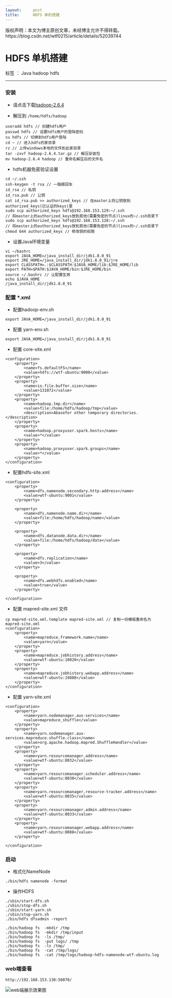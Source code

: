 ```yaml
---
layout:     post
title:      HDFS 单机搭建
---
```

<div id="article_content" class="article_content clearfix csdn-tracking-statistics" data-pid="blog" data-mod="popu_307" data-dsm="post">
								<div class="article-copyright">
					版权声明：本文为博主原创文章，未经博主允许不得转载。					https://blog.csdn.net/wtf0215/article/details/52039744				</div>
								            <div id="content_views" class="markdown_views prism-atom-one-dark">
							<!-- flowchart 箭头图标 勿删 -->
							<svg xmlns="http://www.w3.org/2000/svg" style="display: none;"><path stroke-linecap="round" d="M5,0 0,2.5 5,5z" id="raphael-marker-block" style="-webkit-tap-highlight-color: rgba(0, 0, 0, 0);"></path></svg>
							<h1 id="hdfs-单机搭建">HDFS 单机搭建</h1>

<p>标签 ： Java hadoop hdfs</p>

<hr>



<h3 id="安装">安装</h3>

<ul>
<li><p>请点击下载<a href="http://hadoop.apache.org/releases.html#25+January%2C+2016%3A+Release+2.7.2+%28stable%29+available" rel="nofollow">hadoop-2.6.4</a></p></li>
<li><p>解压到 <code>/home/hdfs/hadoop</code> </p></li>
</ul>



<pre class="prettyprint"><code class=" hljs lasso">useradd hdfs <span class="hljs-comment">// 创建hdfs用户</span>
passwd hdfs <span class="hljs-comment">// 设置hdfs用户的登陆密码</span>
su hdfs <span class="hljs-comment">// 切换到hdfs用户登陆</span>
cd ~ <span class="hljs-comment">// 进入hdfs的家目录</span>
rz <span class="hljs-comment">// 上传windows本地的文件到此家目录</span>
tar <span class="hljs-attribute">-zxvf</span> hadoop<span class="hljs-subst">-</span><span class="hljs-number">2.6</span><span class="hljs-number">.4</span><span class="hljs-built_in">.</span>tar<span class="hljs-built_in">.</span>gz <span class="hljs-comment">// 解压安装包</span>
mv hadoop<span class="hljs-subst">-</span><span class="hljs-number">2.6</span><span class="hljs-number">.4</span> hadoop <span class="hljs-comment">// 重命名解压后的文件名</span></code></pre>

<ul>
<li>hdfs机器免密验证设置</li>
</ul>



<pre class="prettyprint"><code class=" hljs rust">cd ~/.ssh
ssh-keygen -t rsa <span class="hljs-comment">// 一路摁回车</span>
id_rsa <span class="hljs-comment">// 私钥</span>
id_rsa.<span class="hljs-keyword">pub</span> <span class="hljs-comment">// 公钥</span>
cat id_rsa.<span class="hljs-keyword">pub</span> &gt;&gt; authorized_keys <span class="hljs-comment">// 在master上将公钥放到authorized_keys(已认证的keys)里</span>
sudo scp authorized_keys hdfs@<span class="hljs-number">192.168</span>.<span class="hljs-number">153.129</span>:~/.ssh 
<span class="hljs-comment">// 将master上的authorized_keys放到其他(需要免密的节点)linux的~/.ssh目录下</span>
sudo scp authorized_keys hdfs@<span class="hljs-number">192.168</span>.<span class="hljs-number">153.128</span>:~/.ssh
<span class="hljs-comment">// 将master上的authorized_keys放到其他(需要免密的节点)linux的~/.ssh目录下</span>
chmod <span class="hljs-number">644</span> authorized_keys <span class="hljs-comment">// 修改钥的权限</span></code></pre>

<ul>
<li>设置Java环境变量</li>
</ul>



<pre class="prettyprint"><code class=" hljs bash">vi ~/bashrc
<span class="hljs-keyword">export</span> JAVA_HOME=/java_install_dir/jdk1.<span class="hljs-number">8.0</span>_91
<span class="hljs-keyword">export</span> JRE_HOME=/java_install_dir/jdk1.<span class="hljs-number">8.0</span>_91/jre
<span class="hljs-keyword">export</span> CLASSPATH=.:<span class="hljs-variable">$CLASSPATH</span>:<span class="hljs-variable">$JAVA_HOME</span>/lib:<span class="hljs-variable">$JRE_HOME</span>/lib
<span class="hljs-keyword">export</span> PATH=<span class="hljs-variable">$PATH</span>:<span class="hljs-variable">$JAVA_HOME</span>/bin:<span class="hljs-variable">$JRE_HOME</span>/bin
<span class="hljs-built_in">source</span> ~/.bashrc // 让配置生效
<span class="hljs-built_in">echo</span> <span class="hljs-variable">$JAVA_HOME</span>
/java_install_dir/jdk1.<span class="hljs-number">8.0</span>_91</code></pre>



<h3 id="配置-xml">配置 *.xml</h3>

<ul>
<li>配置hadoop-env.sh</li>
</ul>



<pre class="prettyprint"><code class=" hljs autohotkey">export JAV<span class="hljs-built_in">A_HOME</span>=/jav<span class="hljs-built_in">a_install</span>_dir/jdk1.<span class="hljs-number">8.0</span>_91</code></pre>

<ul>
<li>配置 yarn-env.sh</li>
</ul>



<pre class="prettyprint"><code class=" hljs autohotkey">export JAV<span class="hljs-built_in">A_HOME</span>=/jav<span class="hljs-built_in">a_install</span>_dir/jdk1.<span class="hljs-number">8.0</span>_91</code></pre>

<ul>
<li>配置 core-site.xml</li>
</ul>



<pre class="prettyprint"><code class=" hljs xml"><span class="hljs-tag">&lt;<span class="hljs-title">configuration</span>&gt;</span>
    <span class="hljs-tag">&lt;<span class="hljs-title">property</span>&gt;</span>
        <span class="hljs-tag">&lt;<span class="hljs-title">name</span>&gt;</span>fs.defaultFS<span class="hljs-tag">&lt;/<span class="hljs-title">name</span>&gt;</span>
        <span class="hljs-tag">&lt;<span class="hljs-title">value</span>&gt;</span>hdfs://wtf-ubuntu:9000<span class="hljs-tag">&lt;/<span class="hljs-title">value</span>&gt;</span>
    <span class="hljs-tag">&lt;/<span class="hljs-title">property</span>&gt;</span>
    <span class="hljs-tag">&lt;<span class="hljs-title">property</span>&gt;</span>
        <span class="hljs-tag">&lt;<span class="hljs-title">name</span>&gt;</span>io.file.buffer.size<span class="hljs-tag">&lt;/<span class="hljs-title">name</span>&gt;</span>
        <span class="hljs-tag">&lt;<span class="hljs-title">value</span>&gt;</span>131072<span class="hljs-tag">&lt;/<span class="hljs-title">value</span>&gt;</span>
    <span class="hljs-tag">&lt;/<span class="hljs-title">property</span>&gt;</span>
    <span class="hljs-tag">&lt;<span class="hljs-title">property</span>&gt;</span>
        <span class="hljs-tag">&lt;<span class="hljs-title">name</span>&gt;</span>hadoop.tmp.dir<span class="hljs-tag">&lt;/<span class="hljs-title">name</span>&gt;</span>
        <span class="hljs-tag">&lt;<span class="hljs-title">value</span>&gt;</span>file:/home/hdfs/hadoop/tmp<span class="hljs-tag">&lt;/<span class="hljs-title">value</span>&gt;</span>
        <span class="hljs-tag">&lt;<span class="hljs-title">description</span>&gt;</span>Abasefor other temporary directories.<span class="hljs-tag">&lt;/<span class="hljs-title">description</span>&gt;</span>
    <span class="hljs-tag">&lt;/<span class="hljs-title">property</span>&gt;</span>
    <span class="hljs-tag">&lt;<span class="hljs-title">property</span>&gt;</span>
        <span class="hljs-tag">&lt;<span class="hljs-title">name</span>&gt;</span>hadoop.proxyuser.spark.hosts<span class="hljs-tag">&lt;/<span class="hljs-title">name</span>&gt;</span>
        <span class="hljs-tag">&lt;<span class="hljs-title">value</span>&gt;</span>*<span class="hljs-tag">&lt;/<span class="hljs-title">value</span>&gt;</span>
    <span class="hljs-tag">&lt;/<span class="hljs-title">property</span>&gt;</span>
    <span class="hljs-tag">&lt;<span class="hljs-title">property</span>&gt;</span>
        <span class="hljs-tag">&lt;<span class="hljs-title">name</span>&gt;</span>hadoop.proxyuser.spark.groups<span class="hljs-tag">&lt;/<span class="hljs-title">name</span>&gt;</span>
        <span class="hljs-tag">&lt;<span class="hljs-title">value</span>&gt;</span>*<span class="hljs-tag">&lt;/<span class="hljs-title">value</span>&gt;</span>
    <span class="hljs-tag">&lt;/<span class="hljs-title">property</span>&gt;</span>
<span class="hljs-tag">&lt;/<span class="hljs-title">configuration</span>&gt;</span></code></pre>

<ul>
<li>配置hdfs-site.xml</li>
</ul>



<pre class="prettyprint"><code class=" hljs xml"><span class="hljs-tag">&lt;<span class="hljs-title">configuration</span>&gt;</span>
    <span class="hljs-tag">&lt;<span class="hljs-title">property</span>&gt;</span>
        <span class="hljs-tag">&lt;<span class="hljs-title">name</span>&gt;</span>dfs.namenode.secondary.http-address<span class="hljs-tag">&lt;/<span class="hljs-title">name</span>&gt;</span>
        <span class="hljs-tag">&lt;<span class="hljs-title">value</span>&gt;</span>wtf-ubuntu:9001<span class="hljs-tag">&lt;/<span class="hljs-title">value</span>&gt;</span>
    <span class="hljs-tag">&lt;/<span class="hljs-title">property</span>&gt;</span>

    <span class="hljs-tag">&lt;<span class="hljs-title">property</span>&gt;</span>
        <span class="hljs-tag">&lt;<span class="hljs-title">name</span>&gt;</span>dfs.namenode.name.dir<span class="hljs-tag">&lt;/<span class="hljs-title">name</span>&gt;</span>
        <span class="hljs-tag">&lt;<span class="hljs-title">value</span>&gt;</span>file:/home/hdfs/hadoop/name<span class="hljs-tag">&lt;/<span class="hljs-title">value</span>&gt;</span>
    <span class="hljs-tag">&lt;/<span class="hljs-title">property</span>&gt;</span>

    <span class="hljs-tag">&lt;<span class="hljs-title">property</span>&gt;</span>
        <span class="hljs-tag">&lt;<span class="hljs-title">name</span>&gt;</span>dfs.datanode.data.dir<span class="hljs-tag">&lt;/<span class="hljs-title">name</span>&gt;</span>
        <span class="hljs-tag">&lt;<span class="hljs-title">value</span>&gt;</span>file:/home/hdfs/hadoop/data<span class="hljs-tag">&lt;/<span class="hljs-title">value</span>&gt;</span>
    <span class="hljs-tag">&lt;/<span class="hljs-title">property</span>&gt;</span>

    <span class="hljs-tag">&lt;<span class="hljs-title">property</span>&gt;</span>
        <span class="hljs-tag">&lt;<span class="hljs-title">name</span>&gt;</span>dfs.replication<span class="hljs-tag">&lt;/<span class="hljs-title">name</span>&gt;</span>
        <span class="hljs-tag">&lt;<span class="hljs-title">value</span>&gt;</span>3<span class="hljs-tag">&lt;/<span class="hljs-title">value</span>&gt;</span>
    <span class="hljs-tag">&lt;/<span class="hljs-title">property</span>&gt;</span>

    <span class="hljs-tag">&lt;<span class="hljs-title">property</span>&gt;</span>
        <span class="hljs-tag">&lt;<span class="hljs-title">name</span>&gt;</span>dfs.webhdfs.enabled<span class="hljs-tag">&lt;/<span class="hljs-title">name</span>&gt;</span>
        <span class="hljs-tag">&lt;<span class="hljs-title">value</span>&gt;</span>true<span class="hljs-tag">&lt;/<span class="hljs-title">value</span>&gt;</span>
    <span class="hljs-tag">&lt;/<span class="hljs-title">property</span>&gt;</span>

<span class="hljs-tag">&lt;/<span class="hljs-title">configuration</span>&gt;</span></code></pre>

<ul>
<li>配置  mapred-site.xml 文件</li>
</ul>



<pre class="prettyprint"><code class=" hljs xml">cp mapred-site.xml.template mapred-site.xml // 复制一份模板重命名为 mapred-site.xml
<span class="hljs-tag">&lt;<span class="hljs-title">configuration</span>&gt;</span>
    <span class="hljs-tag">&lt;<span class="hljs-title">property</span>&gt;</span>
        <span class="hljs-tag">&lt;<span class="hljs-title">name</span>&gt;</span>mapreduce.framework.name<span class="hljs-tag">&lt;/<span class="hljs-title">name</span>&gt;</span>
        <span class="hljs-tag">&lt;<span class="hljs-title">value</span>&gt;</span>yarn<span class="hljs-tag">&lt;/<span class="hljs-title">value</span>&gt;</span>
    <span class="hljs-tag">&lt;/<span class="hljs-title">property</span>&gt;</span>
    <span class="hljs-tag">&lt;<span class="hljs-title">property</span>&gt;</span>
        <span class="hljs-tag">&lt;<span class="hljs-title">name</span>&gt;</span>mapreduce.jobhistory.address<span class="hljs-tag">&lt;/<span class="hljs-title">name</span>&gt;</span>
        <span class="hljs-tag">&lt;<span class="hljs-title">value</span>&gt;</span>wtf-ubuntu:10020<span class="hljs-tag">&lt;/<span class="hljs-title">value</span>&gt;</span>
    <span class="hljs-tag">&lt;/<span class="hljs-title">property</span>&gt;</span>
    <span class="hljs-tag">&lt;<span class="hljs-title">property</span>&gt;</span>
        <span class="hljs-tag">&lt;<span class="hljs-title">name</span>&gt;</span>mapreduce.jobhistory.webapp.address<span class="hljs-tag">&lt;/<span class="hljs-title">name</span>&gt;</span>
        <span class="hljs-tag">&lt;<span class="hljs-title">value</span>&gt;</span>wtf-ubuntu:19888<span class="hljs-tag">&lt;/<span class="hljs-title">value</span>&gt;</span>
    <span class="hljs-tag">&lt;/<span class="hljs-title">property</span>&gt;</span>
<span class="hljs-tag">&lt;/<span class="hljs-title">configuration</span>&gt;</span></code></pre>

<ul>
<li>配置   yarn-site.xml</li>
</ul>



<pre class="prettyprint"><code class=" hljs xml"><span class="hljs-tag">&lt;<span class="hljs-title">configuration</span>&gt;</span>
    <span class="hljs-tag">&lt;<span class="hljs-title">property</span>&gt;</span>
        <span class="hljs-tag">&lt;<span class="hljs-title">name</span>&gt;</span>yarn.nodemanager.aux-services<span class="hljs-tag">&lt;/<span class="hljs-title">name</span>&gt;</span>
        <span class="hljs-tag">&lt;<span class="hljs-title">value</span>&gt;</span>mapreduce_shuffle<span class="hljs-tag">&lt;/<span class="hljs-title">value</span>&gt;</span>
    <span class="hljs-tag">&lt;/<span class="hljs-title">property</span>&gt;</span>
    <span class="hljs-tag">&lt;<span class="hljs-title">property</span>&gt;</span>
        <span class="hljs-tag">&lt;<span class="hljs-title">name</span>&gt;</span>yarn.nodemanager.aux-services.mapreduce.shuffle.class<span class="hljs-tag">&lt;/<span class="hljs-title">name</span>&gt;</span>
        <span class="hljs-tag">&lt;<span class="hljs-title">value</span>&gt;</span>org.apache.hadoop.mapred.ShuffleHandler<span class="hljs-tag">&lt;/<span class="hljs-title">value</span>&gt;</span>
    <span class="hljs-tag">&lt;/<span class="hljs-title">property</span>&gt;</span>
    <span class="hljs-tag">&lt;<span class="hljs-title">property</span>&gt;</span>
        <span class="hljs-tag">&lt;<span class="hljs-title">name</span>&gt;</span>yarn.resourcemanager.address<span class="hljs-tag">&lt;/<span class="hljs-title">name</span>&gt;</span>
        <span class="hljs-tag">&lt;<span class="hljs-title">value</span>&gt;</span>wtf-ubuntu:8032<span class="hljs-tag">&lt;/<span class="hljs-title">value</span>&gt;</span>
    <span class="hljs-tag">&lt;/<span class="hljs-title">property</span>&gt;</span>
    <span class="hljs-tag">&lt;<span class="hljs-title">property</span>&gt;</span>
        <span class="hljs-tag">&lt;<span class="hljs-title">name</span>&gt;</span>yarn.resourcemanager.scheduler.address<span class="hljs-tag">&lt;/<span class="hljs-title">name</span>&gt;</span>
        <span class="hljs-tag">&lt;<span class="hljs-title">value</span>&gt;</span>wtf-ubuntu:8030<span class="hljs-tag">&lt;/<span class="hljs-title">value</span>&gt;</span>
    <span class="hljs-tag">&lt;/<span class="hljs-title">property</span>&gt;</span>
    <span class="hljs-tag">&lt;<span class="hljs-title">property</span>&gt;</span>
        <span class="hljs-tag">&lt;<span class="hljs-title">name</span>&gt;</span>yarn.resourcemanager.resource-tracker.address<span class="hljs-tag">&lt;/<span class="hljs-title">name</span>&gt;</span>
        <span class="hljs-tag">&lt;<span class="hljs-title">value</span>&gt;</span>wtf-ubuntu:8035<span class="hljs-tag">&lt;/<span class="hljs-title">value</span>&gt;</span>
    <span class="hljs-tag">&lt;/<span class="hljs-title">property</span>&gt;</span>
    <span class="hljs-tag">&lt;<span class="hljs-title">property</span>&gt;</span>
        <span class="hljs-tag">&lt;<span class="hljs-title">name</span>&gt;</span>yarn.resourcemanager.admin.address<span class="hljs-tag">&lt;/<span class="hljs-title">name</span>&gt;</span>
        <span class="hljs-tag">&lt;<span class="hljs-title">value</span>&gt;</span>wtf-ubuntu:8033<span class="hljs-tag">&lt;/<span class="hljs-title">value</span>&gt;</span>
    <span class="hljs-tag">&lt;/<span class="hljs-title">property</span>&gt;</span>
    <span class="hljs-tag">&lt;<span class="hljs-title">property</span>&gt;</span>
        <span class="hljs-tag">&lt;<span class="hljs-title">name</span>&gt;</span>yarn.resourcemanager.webapp.address<span class="hljs-tag">&lt;/<span class="hljs-title">name</span>&gt;</span>
        <span class="hljs-tag">&lt;<span class="hljs-title">value</span>&gt;</span>wtf-ubuntu:8088<span class="hljs-tag">&lt;/<span class="hljs-title">value</span>&gt;</span>
    <span class="hljs-tag">&lt;/<span class="hljs-title">property</span>&gt;</span>

<span class="hljs-tag">&lt;/<span class="hljs-title">configuration</span>&gt;</span></code></pre>



<h3 id="启动">启动</h3>

<ul>
<li>格式化NameNode</li>
</ul>



<pre class="prettyprint"><code class=" hljs rsl">./bin/hdfs namenode -<span class="hljs-built_in">format</span></code></pre>

<ul>
<li>操作HDFS</li>
</ul>



<pre class="prettyprint"><code class=" hljs lasso"><span class="hljs-built_in">.</span>/sbin/start<span class="hljs-attribute">-dfs</span><span class="hljs-built_in">.</span>sh
<span class="hljs-built_in">.</span>/sbin/stop<span class="hljs-attribute">-dfs</span><span class="hljs-built_in">.</span>sh 
<span class="hljs-built_in">.</span>/sbin/start<span class="hljs-attribute">-yarn</span><span class="hljs-built_in">.</span>sh 
<span class="hljs-built_in">.</span>/sbin/stop<span class="hljs-attribute">-yarn</span><span class="hljs-built_in">.</span>sh
<span class="hljs-built_in">.</span>/bin/hdfs dfsadmin <span class="hljs-attribute">-report</span></code></pre>



<pre class="prettyprint"><code class=" hljs lasso"><span class="hljs-built_in">.</span>/bin/hadoop fs  <span class="hljs-attribute">-mkdir</span> /tmp
<span class="hljs-built_in">.</span>/bin/hadoop fs  <span class="hljs-attribute">-mkdir</span> /tmp/input
<span class="hljs-built_in">.</span>/bin/hadoop fs  <span class="hljs-attribute">-ls</span> /tmp<span class="hljs-subst">/</span>
<span class="hljs-built_in">.</span>/bin/hadoop fs  <span class="hljs-attribute">-put</span> logs<span class="hljs-subst">/</span> /tmp
<span class="hljs-built_in">.</span>/bin/hadoop fs  <span class="hljs-attribute">-ls</span> /tmp<span class="hljs-subst">/</span>
<span class="hljs-built_in">.</span>/bin/hadoop fs  <span class="hljs-attribute">-cat</span> /tmp/logs<span class="hljs-subst">/</span>
<span class="hljs-built_in">.</span>/bin/hadoop fs  <span class="hljs-attribute">-cat</span> /tmp/logs/hadoop<span class="hljs-attribute">-hdfs</span><span class="hljs-attribute">-namenode</span><span class="hljs-attribute">-wtf</span><span class="hljs-attribute">-ubuntu</span><span class="hljs-built_in">.</span><span class="hljs-keyword">log</span></code></pre>



<h3 id="web端查看">web端查看</h3>



<pre class="prettyprint"><code class=" hljs cs">http:<span class="hljs-comment">//192.168.153.130:50070/</span></code></pre>

<p><img src="https://img-blog.csdn.net/20160726212134522" alt="web端展示效果图" title=""></p>            </div>
						<link href="https://csdnimg.cn/release/phoenix/mdeditor/markdown_views-9e5741c4b9.css" rel="stylesheet">
                </div>